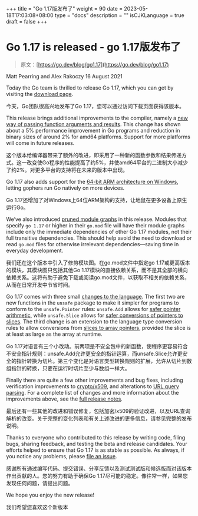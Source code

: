 +++
title = "Go 1.17版发布了"
weight = 90
date = 2023-05-18T17:03:08+08:00
type = "docs"
description = ""
isCJKLanguage = true
draft = false
+++

# Go 1.17 is released - go 1.17版发布了

> 原文：[https://go.dev/blog/go1.17](https://go.dev/blog/go1.17)

Matt Pearring and Alex Rakoczy
16 August 2021

Today the Go team is thrilled to release Go 1.17, which you can get by visiting the [download page](https://go.dev/dl/).

今天，Go团队很高兴地发布了Go 1.17，您可以通过访问下载页面获得该版本。

This release brings additional improvements to the compiler, namely a [new way of passing function arguments and results](https://go.dev/doc/go1.17#compiler). This change has shown about a 5% performance improvement in Go programs and reduction in binary sizes of around 2% for amd64 platforms. Support for more platforms will come in future releases.

这个版本给编译器带来了额外的改进，即采用了一种新的函数参数和结果传递方式。这一改变使Go程序的性能提高了约5%，并使amd64平台的二进制大小减少了约2%。对更多平台的支持将在未来的版本中出现。

Go 1.17 also adds support for the [64-bit ARM architecture on Windows](https://go.dev/doc/go1.17#ports), letting gophers run Go natively on more devices.

Go 1.17还增加了对Windows上64位ARM架构的支持，让地鼠在更多设备上原生运行Go。

We’ve also introduced [pruned module graphs](https://go.dev/doc/go1.17#go-command) in this release. Modules that specify `go 1.17` or higher in their `go.mod` file will have their module graphs include only the immediate dependencies of other Go 1.17 modules, not their full transitive dependencies. This should help avoid the need to download or read `go.mod` files for otherwise irrelevant dependencies—saving time in everyday development.

我们还在这个版本中引入了修剪模块图。在go.mod文件中指定go 1.17或更高版本的模块，其模块图只包括其他Go 1.17模块的直接依赖关系，而不是其全部的横向依赖关系。这将有助于避免下载或阅读go.mod文件，以获取不相关的依赖关系，从而在日常开发中节省时间。

Go 1.17 comes with three small [changes to the language](https://go.dev/doc/go1.17#language). The first two are new functions in the `unsafe` package to make it simpler for programs to conform to the `unsafe.Pointer` rules: `unsafe.Add` allows for [safer pointer arithmetic](https://go.dev/pkg/unsafe#Add), while `unsafe.Slice` allows for [safer conversions of pointers to slices](https://go.dev/pkg/unsafe#Slice). The third change is an extension to the language type conversion rules to allow conversions from [slices to array pointers](https://go.dev/ref/spec#Conversions_from_slice_to_array_pointer), provided the slice is at least as large as the array at runtime.

Go 1.17对语言有三个小改动。前两项是不安全包中的新函数，使程序更容易符合不安全指针规则：unsafe.Add允许更安全的指针运算，而unsafe.Slice允许更安全的指针转换为切片。第三个变化是对语言类型转换规则的扩展，允许从切片到数组指针的转换，只要在运行时切片至少与数组一样大。

Finally there are quite a few other improvements and bug fixes, including verification improvements to [crypto/x509](https://go.dev/doc/go1.17#crypto/x509), and alterations to [URL query parsing](https://go.dev/doc/go1.17#semicolons). For a complete list of changes and more information about the improvements above, see the [full release notes](https://go.dev/doc/go1.17).

最后还有一些其他的改进和错误修复，包括加密/x509的验证改进，以及URL查询解析的改变。关于完整的变化列表和有关上述改进的更多信息，请参见完整的发布说明。

Thanks to everyone who contributed to this release by writing code, filing bugs, sharing feedback, and testing the beta and release candidates. Your efforts helped to ensure that Go 1.17 is as stable as possible. As always, if you notice any problems, please [file an issue](https://go.dev/issue/new).

感谢所有通过编写代码、提交错误、分享反馈以及测试测试版和候选版而对该版本作出贡献的人。您的努力有助于确保Go 1.17尽可能的稳定。像往常一样，如果您发现任何问题，请提出问题。

We hope you enjoy the new release!

我们希望您喜欢这个新版本
